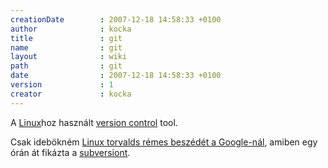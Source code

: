 ```yaml
---
creationDate        : 2007-12-18 14:58:33 +0100 
author              : kocka 
title               : git 
name                : git 
layout              : wiki 
path                : git 
date                : 2007-12-18 14:58:33 +0100 
version             : 1 
creator             : kocka 
---
```

A [Linux](Linux.html)hoz használt [version control](version%20control.html) tool. 

Csak idebökném [Linux torvalds rémes beszédét a Google-nál](http://video.google.com/videoplay?docid=-2199332044603874737), amiben egy órán át fikázta a [subversiont](subversion.html).


